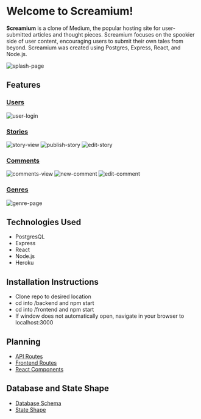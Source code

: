 # Welcome to Screamium!

**Screamium** is a clone of Medium, the popular hosting site for user-submitted articles and thought pieces. Screamium focuses on the spookier side of user content, encouraging users to submit their own tales from beyond. Screamium was created using Postgres, Express, React, and Node.js.

![splash-page](https://user-images.githubusercontent.com/100968885/177102383-defcefd1-d111-4442-a208-539fa9e66c85.png)

## Features
### [Users](https://github.com/angMaidt/Screamium/wiki/Features#1-users)
![user-login](https://user-images.githubusercontent.com/100968885/177102796-454bf291-c3a9-41e3-be01-0c0e0633945a.png)
### [Stories](https://github.com/angMaidt/Screamium/wiki/Features#2-stories)
![story-view](https://user-images.githubusercontent.com/100968885/177103208-cb892499-0222-4585-9bf4-7b8e41e3a8f9.png)
![publish-story](https://user-images.githubusercontent.com/100968885/177103319-d495cc69-7241-42d2-829c-f188b175c719.png)
![edit-story](https://user-images.githubusercontent.com/100968885/177103559-0d6b3ff2-4868-4ce4-9065-c1025f839b48.png)
### [Comments](https://github.com/angMaidt/Screamium/wiki/Features#3-comments)
![comments-view](https://user-images.githubusercontent.com/100968885/177104554-ddbe3578-57b1-4f0c-89b4-cfdd2253a598.png)
![new-comment](https://user-images.githubusercontent.com/100968885/177104035-38cebfa3-95a5-4a24-82b3-6b6f8a7ca4d3.png)
![edit-comment](https://user-images.githubusercontent.com/100968885/177104326-6bea8ec7-fe25-472d-8096-950392de11aa.png)
### [Genres](https://github.com/angMaidt/Screamium/wiki/Features#4-genres)
![genre-page](https://user-images.githubusercontent.com/100968885/177104714-2c172b42-b6c4-403f-8aa8-17aa9ad8b0f3.png)

## Technologies Used
* PostgresQL
* Express
* React
* Node.js
* Heroku

## Installation Instructions
* Clone repo to desired location
* cd into /backend and npm start
* cd into /frontend and npm start
* If window does not automatically open, navigate in your browser to localhost:3000

## Planning
* [API Routes](https://github.com/angMaidt/Screamium/wiki/API-Routes)
* [Frontend Routes](https://github.com/angMaidt/Screamium/wiki/Frontend-Routes)
* [React Components](https://github.com/angMaidt/Screamium/wiki/React-Components)

## Database and State Shape
* [Database Schema](https://github.com/angMaidt/Screamium/wiki/Database-Schema)
* [State Shape](https://github.com/angMaidt/Screamium/wiki/State-Shape)
